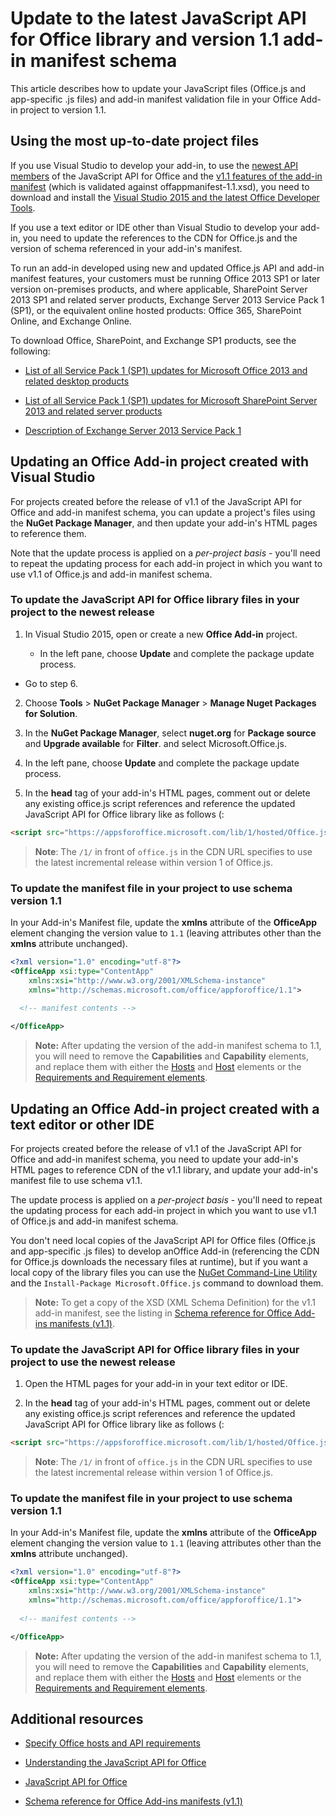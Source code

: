 # Update to the latest JavaScript API for Office library and version 1.1 add-in manifest schema

This article describes how to update your JavaScript files (Office.js and app-specific .js files) and add-in manifest validation file in your Office Add-in project to version 1.1.

## Using the most up-to-date project files

If you use Visual Studio to develop your add-in, to use the [newest API members](../../reference/what's-changed-in-the-javascript-api-for-office.md) of the JavaScript API for Office and the [v1.1 features of the add-in manifest](../../docs/overview/add-in-manifests.md) (which is validated against offappmanifest-1.1.xsd), you need to download and install the [Visual Studio 2015 and the latest Office Developer Tools](https://www.visualstudio.com/features/office-tools-vs).

If you use a text editor or IDE other than Visual Studio to develop your add-in, you need to update the references to the CDN for Office.js and the version of schema referenced in your add-in's manifest.

To run an add-in developed using new and updated Office.js API and add-in manifest features, your customers must be running Office 2013 SP1 or later version on-premises products, and where applicable, SharePoint Server 2013 SP1 and related server products, Exchange Server 2013 Service Pack 1 (SP1), or the equivalent online hosted products: Office 365, SharePoint Online, and Exchange Online.

To download Office, SharePoint, and Exchange SP1 products, see the following:

- [List of all Service Pack 1 (SP1) updates for Microsoft Office 2013 and related desktop products](http://support.microsoft.com/kb/2850036)
    
- [List of all Service Pack 1 (SP1) updates for Microsoft SharePoint Server 2013 and related server products](http://support.microsoft.com/kb/2850035)
    
- [Description of Exchange Server 2013 Service Pack 1](http://support.microsoft.com/kb/2926248)
    

## Updating an Office Add-in project created with Visual Studio

For projects created before the release of v1.1 of the JavaScript API for Office and add-in manifest schema, you can update a project's files using the  **NuGet Package Manager**, and then update your add-in's HTML pages to reference them. 

Note that the update process is applied on a  _per-project basis_ - you'll need to repeat the updating process for each add-in project in which you want to use v1.1 of Office.js and add-in manifest schema.


### To update the JavaScript API for Office library files in your project to the newest release


1. In Visual Studio 2015, open or create a new  **Office Add-in** project.
    
      - In the left pane, choose **Update** and complete the package update process.
    
  - Go to step 6.
    
2. Choose  **Tools** > **NuGet Package Manager** > **Manage Nuget Packages for Solution**.
    
3. In the  **NuGet Package Manager**, select  **nuget.org** for **Package source** and **Upgrade available** for **Filter**. and select Microsoft.Office.js.
    
4. In the left pane, choose **Update** and complete the package update process.
    
5. In the **head** tag of your add-in's HTML pages, comment out or delete any existing office.js script references and reference the updated JavaScript API for Office library like as follows (:
    
```html
<script src="https://appsforoffice.microsoft.com/lib/1/hosted/Office.js" type="text/javascript"></script>
```

> **Note**: The `/1/` in front of `office.js` in the CDN URL specifies to use the latest incremental release within version 1 of Office.js.   


### To update the manifest file in your project to use schema version 1.1

In your Add-in's Manifest file, update the **xmlns** attribute of the **OfficeApp** element changing the version value to `1.1` (leaving attributes other than the **xmlns** attribute unchanged).
    
```xml
<?xml version="1.0" encoding="utf-8"?>
<OfficeApp xsi:type="ContentApp" 
	xmlns:xsi="http://www.w3.org/2001/XMLSchema-instance" 
	xmlns="http://schemas.microsoft.com/office/appforoffice/1.1">
  
  <!-- manifest contents -->

</OfficeApp>
```

> **Note:** After updating the version of the add-in manifest schema to 1.1, you will need to remove the  **Capabilities** and **Capability** elements, and replace them with either the [Hosts](../../reference/manifest/hosts.md) and [Host](../../reference/manifest/hosts.md) elements or the [Requirements and Requirement elements](../../docs/overview/specify-office-hosts-and-api-requirements.md).

## Updating an Office Add-in project created with a text editor or other IDE

For projects created before the release of v1.1 of the JavaScript API for Office and add-in manifest schema, you need to update your add-in's HTML pages to reference CDN of the v1.1 library, and update your add-in's manifest file to use schema v1.1. 

The update process is applied on a  _per-project basis_ - you'll need to repeat the updating process for each add-in project in which you want to use v1.1 of Office.js and add-in manifest schema.

You don't need local copies of the JavaScript API for Office files (Office.js and app-specific .js files) to develop anOffice Add-in (referencing the CDN for Office.js downloads the necessary files at runtime), but if you want a local copy of the library files you can use the [NuGet Command-Line Utility](http://docs.nuget.org/consume/installing-nuget) and the `Install-Package Microsoft.Office.js` command to download them.

 > **Note:** To get a copy of the XSD (XML Schema Definition) for the v1.1 add-in manifest, see the listing in [Schema reference for Office Add-ins manifests (v1.1)](../overview/add-in-manifests.md).


### To update the JavaScript API for Office library files in your project to use the newest release

1. Open the HTML pages for your add-in in your text editor or IDE.
    
2. In the **head** tag of your add-in's HTML pages, comment out or delete any existing office.js script references and reference the updated JavaScript API for Office library like as follows (:
    
```html
<script src="https://appsforoffice.microsoft.com/lib/1/hosted/Office.js" type="text/javascript"></script>
```

> **Note**: The `/1/` in front of `office.js` in the CDN URL specifies to use the latest incremental release within version 1 of Office.js.   

### To update the manifest file in your project to use schema version 1.1

In your Add-in's Manifest file, update the **xmlns** attribute of the **OfficeApp** element changing the version value to `1.1` (leaving attributes other than the **xmlns** attribute unchanged).
    
```xml
<?xml version="1.0" encoding="utf-8"?>
<OfficeApp xsi:type="ContentApp" 
	xmlns:xsi="http://www.w3.org/2001/XMLSchema-instance" 
	xmlns="http://schemas.microsoft.com/office/appforoffice/1.1">
  
  <!-- manifest contents -->

</OfficeApp>
```

> **Note:** After updating the version of the add-in manifest schema to 1.1, you will need to remove the  **Capabilities** and **Capability** elements, and replace them with either the [Hosts](../../reference/manifest/hosts.md) and [Host](../../reference/manifest/hosts.md) elements or the [Requirements and Requirement elements](../../docs/overview/specify-office-hosts-and-api-requirements.md).
    

## Additional resources

- [Specify Office hosts and API requirements](../../docs/overview/specify-office-hosts-and-api-requirements.md)
    
- [Understanding the JavaScript API for Office](../../docs/develop/understanding-the-javascript-api-for-office.md)
    
- [JavaScript API for Office](../../reference/javascript-api-for-office.md)
    
- [Schema reference for Office Add-ins manifests (v1.1)](../overview/add-in-manifests.md)
    
